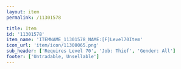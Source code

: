 ```yaml
---
layout: item
permalink: /11301578

title: Item
id: '11301578'
item_name: 'ITEMNAME_11301578_NAME:[F]Level70Item'
icon_url: 'item/icon/11300065.png'
sub_header: ['Requires Level 70', 'Job: Thief', 'Gender: All']
footer: ['Untradable, Unsellable']
---
```

